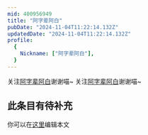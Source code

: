 ```yaml
---
mid: 400956949
title: "阿字辈阿白"
pubDate: "2024-11-04T11:22:14.132Z"
updatedDate: "2024-11-04T11:22:14.132Z"
profile:
  {
    Nickname: ["阿字辈阿白"],
  }
---
```


关注[阿字辈阿白](https://space.bilibili.com/400956949)谢谢喵~ 关注[阿字辈阿白](https://space.bilibili.com/400956949)谢谢喵~

## 此条目有待补充
你可以在[这里](https://github.com/Yuhanawa/VTuber.ICU-Content/edit/master/v/阿字辈阿白/index.md)编辑本文

